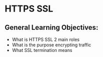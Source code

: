 HTTPS SSL
=========

## General Learning Objectives:

- What is HTTPS SSL 2 main roles
- What is the purpose encrypting traffic
- What SSL termination means
